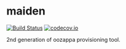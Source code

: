# maiden

[![Build Status](https://travis-ci.org/oozappa/maiden.svg?branch=master)](https://travis-ci.org/oozappa/maiden)
[![codecov.io](https://codecov.io/github/oozappa/maiden/coverage.svg?branch=master)](https://codecov.io/github/oozappa/maiden?branch=master)

2nd generation of oozappa provisioning tool.
